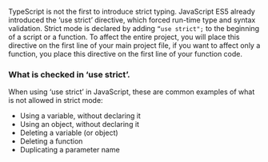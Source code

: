 TypeScript is not the first to introduce strict typing. JavaScript ES5 already introduced the ‘use strict’ directive, which forced run-time type and syntax validation. Strict mode is declared by adding `“use strict";` to the beginning of a script or a function. To affect the entire project, you will place this directive on the first line of your main project file, if you want to affect only a function, you place this directive on the first line of your function code.

### What is checked in ‘use strict’.
When using ‘use strict’ in JavaScript, these are common examples of what is not allowed in strict mode:
- Using a variable, without declaring it
- Using an object, without declaring it
- Deleting a variable (or object)
- Deleting a function
- Duplicating a parameter name
